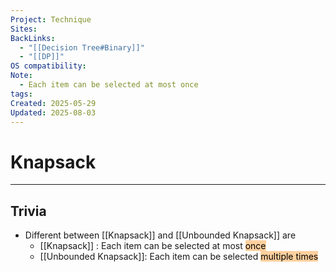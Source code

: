 ```yaml
---
Project: Technique
Sites: 
BackLinks:
  - "[[Decision Tree#Binary]]"
  - "[[DP]]"
OS compatibility: 
Note:
  - Each item can be selected at most once
tags: 
Created: 2025-05-29
Updated: 2025-08-03
---
```

# Knapsack
---


## Trivia
- Different between [[Knapsack]] and [[Unbounded Knapsack]] are
	- [[Knapsack]] : Each item can be selected at most <mark style="background: #FFB86CA6;">once</mark>
	- [[Unbounded Knapsack]]: Each item can be selected <mark style="background: #FFB86CA6;">multiple times</mark>

